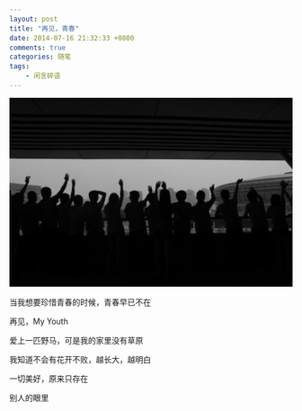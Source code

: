 ```yaml
---
layout: post
title: "再见，青春"
date: 2014-07-16 21:32:33 +0800
comments: true
categories: 随笔
tags:
	- 闲言碎语
---
```

![再见，青春](/images/blog/SayGoodByeToYouth.png)

当我想要珍惜青春的时候，青春早已不在

再见，My Youth

爱上一匹野马，可是我的家里没有草原

我知道不会有花开不败，越长大，越明白

一切美好，原来只存在

别人的眼里